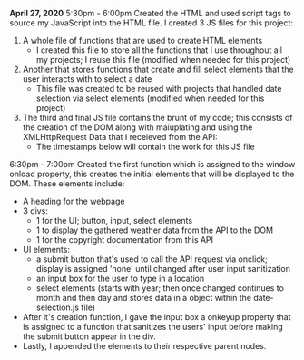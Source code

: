<b>April 27, 2020</b>
5:30pm - 6:00pm
Created the HTML and used script tags to source my JavaScript into the HTML file. I created 3 JS files for this project:
1) A whole file of functions that are used to create HTML elements
    * I created this file to store all the functions that I use throughout all my projects; I reuse this file (modified when needed for this project)
2) Another that stores functions that create and fill select elements that the user interacts with to select a date
    * This file was created to be reused with projects that handled date selection via select elements (modified when needed for this project)
3) The third and final JS file contains the brunt of my code; this consists of the creation of the DOM along with maiuplating and using the XMLHttpRequest Data that I receieved from the API:
    * The timestamps below will contain the work for this JS file

6:30pm - 7:00pm
Created the first function which is assigned to the window onload property, this creates the initial elements that will be displayed to the DOM. These elements include:
* A heading for the webpage
* 3 divs:
    * 1 for the UI; button, input, select elements 
    * 1 to display the gathered weather data from the API to the DOM
    * 1 for the copyright documentation from this API
* UI elements:
    * a submit button that's used to call the API request via onclick; display is assigned 'none' until changed after user input sanitization
    * an input box for the user to type in a location
    * select elements (starts with year; then once changed continues to month and then day and stores data in a object within the date-selection.js file)
* After it's creation function, I gave the input box a onkeyup property that is assigned to a function that sanitizes the users' input before making the submit button appear in the div.
* Lastly, I appended the elements to their respective parent nodes.